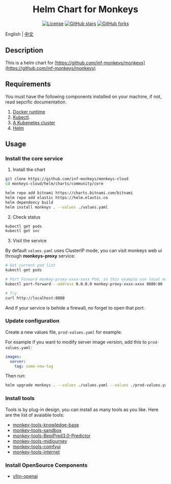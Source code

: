 <div align="center">

# Helm Chart for Monkeys

[![License](https://img.shields.io/github/license/inf-monkeys/monkeys-helm)](http://www.apache.org/licenses/LICENSE-2.0)
[![GitHub stars](https://img.shields.io/github/stars/inf-monkeys/monkeys-helm?style=social&label=Star&maxAge=2592000)](https://GitHub.com/inf-monkeys/monkeys-helm/stargazers/)
[![GitHub forks](https://img.shields.io/github/forks/inf-monkeys/monkeys-helm?style=social&label=Fork&maxAge=2592000)](https://github.com/inf-monkeys/monkeys-helm)

</div>

English | [中文](./README_zh.md)

## Description

This is a helm chart for [https://github.com/inf-monkeys/monkeys](https://github.com/inf-monkeys/monkeys)

## Requirements

You must have the following components installed on your machine, if not, read sepcific documentation.

1. [Docker runtime](https://docs.docker.com/engine/install/ubuntu/)
2. [Kubectl](https://kubernetes.io/docs/tasks/tools/install-kubectl-linux/).
3. [A Kubenetes cluster](https://minikube.sigs.k8s.io/docs/start/)
4. [Helm](https://helm.sh/docs/intro/install/)

## Usage

### Install the core service

1. Install the chart

```sh
git clone https://github.com/inf-monkeys/monkeys-cloud
cd monkeys-cloud/helm/charts/community/core

helm repo add bitnami https://charts.bitnami.com/bitnami
helm repo add elastic https://helm.elastic.co
helm dependency build
helm install monkeys . --values ./values.yaml
```

2. Check status

```sh
kubectl get pods
kubectl get svc
```

3. Visit the service


By default `values.yaml` uses ClusterIP mode, you can visit monkeys web ui through **monkeys-proxy** service:

```sh
# Get current pod list
kubectl get pods 

# Port Forward monkey-proxy-xxxx-xxxx Pod, in this example use local machine's 8080 port.
kubectl port-forward --address 0.0.0.0 monkey-proxy-xxxx-xxxx 8080:80

# Try
curl http://localhost:8080
```

And if your service is behide a firewall, no forget to open that port.

### Update configuration

Create a new values file, `prod-values.yaml` for example.

For example if you want to modify server image version, add this to `prod-values.yaml`:

```yaml
images:
  server:
    tag: some-new-tag
```

Then run:

```sh
helm upgrade monkeys . --values ./values.yaml --values ./prod-values.yaml --namespace monkeys
```

### Install tools

Tools is by plug-in design, you can install as many tools as you like. Here are the list of avaiable tools:

- [monkey-tools-knowledge-base](./helm/charts/community/tools/monkey-tools-knowledge-base/README.md)
- [monkey-tools-sandbox](./helm/charts/community/tools/monkey-tools-sandbox/README.md)
- [monkey-tools-BepiPred3.0-Predictor](./helm/charts/community/tools/monkey-tools-BepiPred3.0-Predictor/README.md)
- [monkey-tools-midjourney](./helm/charts/community/tools/monkey-tools-midjourney/README.md)
- [monkey-tools-comfyui](./helm/charts/community/tools/monkey-tools-comfyui/README.md)
- [monkey-tools-internet](./helm/charts/community/tools/monkey-tools-internet/README.md)

### Install OpenSource Components

- [vllm-openai](./helm/charts/community/opensource/vllm/README_zh.md)

